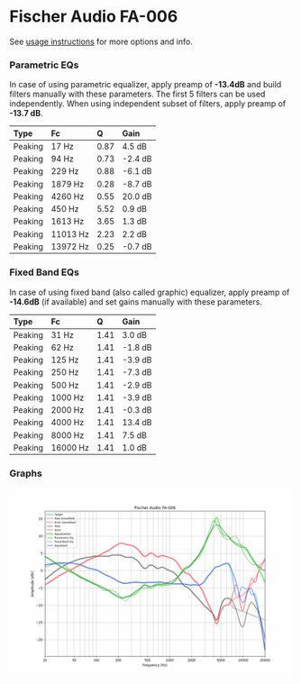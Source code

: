 # Fischer Audio FA-006
See [usage instructions](https://github.com/jaakkopasanen/AutoEq#usage) for more options and info.

### Parametric EQs
In case of using parametric equalizer, apply preamp of **-13.4dB** and build filters manually
with these parameters. The first 5 filters can be used independently.
When using independent subset of filters, apply preamp of **-13.7 dB**.

| Type    | Fc       |    Q | Gain    |
|:--------|:---------|:-----|:--------|
| Peaking | 17 Hz    | 0.87 | 4.5 dB  |
| Peaking | 94 Hz    | 0.73 | -2.4 dB |
| Peaking | 229 Hz   | 0.88 | -6.1 dB |
| Peaking | 1879 Hz  | 0.28 | -8.7 dB |
| Peaking | 4260 Hz  | 0.55 | 20.0 dB |
| Peaking | 450 Hz   | 5.52 | 0.9 dB  |
| Peaking | 1613 Hz  | 3.65 | 1.3 dB  |
| Peaking | 11013 Hz | 2.23 | 2.2 dB  |
| Peaking | 13972 Hz | 0.25 | -0.7 dB |

### Fixed Band EQs
In case of using fixed band (also called graphic) equalizer, apply preamp of **-14.6dB**
(if available) and set gains manually with these parameters.

| Type    | Fc       |    Q | Gain    |
|:--------|:---------|:-----|:--------|
| Peaking | 31 Hz    | 1.41 | 3.0 dB  |
| Peaking | 62 Hz    | 1.41 | -1.8 dB |
| Peaking | 125 Hz   | 1.41 | -3.9 dB |
| Peaking | 250 Hz   | 1.41 | -7.3 dB |
| Peaking | 500 Hz   | 1.41 | -2.9 dB |
| Peaking | 1000 Hz  | 1.41 | -3.9 dB |
| Peaking | 2000 Hz  | 1.41 | -0.3 dB |
| Peaking | 4000 Hz  | 1.41 | 13.4 dB |
| Peaking | 8000 Hz  | 1.41 | 7.5 dB  |
| Peaking | 16000 Hz | 1.41 | 1.0 dB  |

### Graphs
![](./Fischer%20Audio%20FA-006.png)